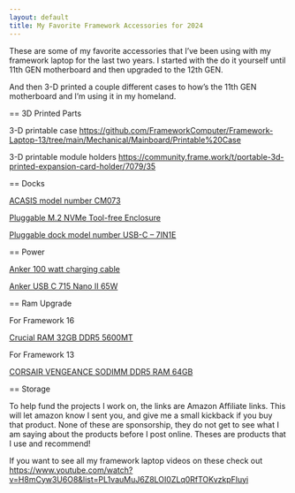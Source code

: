 ```yaml
---
layout: default
title: My Favorite Framework Accessories for 2024
---
```


These are some of my favorite accessories that I’ve been using with my framework laptop for the last two years.
I started with the do it yourself until 11th GEN motherboard and then upgraded to the 12th GEN.

And then 3-D printed a couple different cases to how’s the 11th GEN motherboard and I’m using it in my homeland.

== 3D Printed Parts

3-D printable case https://github.com/FrameworkComputer/Framework-Laptop-13/tree/main/Mechanical/Mainboard/Printable%20Case 

3-D printable module holders
https://community.frame.work/t/portable-3d-printed-expansion-card-holder/7079/35 


== Docks

[ACASIS model number CM073](https://amzn.to/3ovBz2g)

[Pluggable M.2 NVMe Tool-free Enclosure](https://amzn.to/3mSqI23)

[Pluggable dock model number USB-C – 7IN1E](https://amzn.to/3mPgEa4)


== Power 

[Anker 100 watt charging cable](https://amzn.to/3mQc5MK)

[Anker USB C 715 Nano II 65W](https://amzn.to/41tAdDV)

== Ram Upgrade

For Framework 16

[Crucial RAM 32GB DDR5 5600MT](https://amzn.to/49yhDi9)

For Framework 13

[CORSAIR VENGEANCE SODIMM DDR5 RAM 64GB](https://amzn.to/3wG4JQE)

== Storage





To help fund the projects I work on, the links are Amazon Affiliate links. 
This will let amazon know I sent you, and give me a small kickback if you buy that product. 
None of these are sponsorship, they do not get to see what I am saying about the products before I post online. 
Theses are products that I use and recommend!

If you want to see all my framework laptop videos on these check out https://www.youtube.com/watch?v=H8mCyw3U6O8&list=PL1vauMuJ6Z8LOI0ZLq0RfTOKvzkpFluyi
